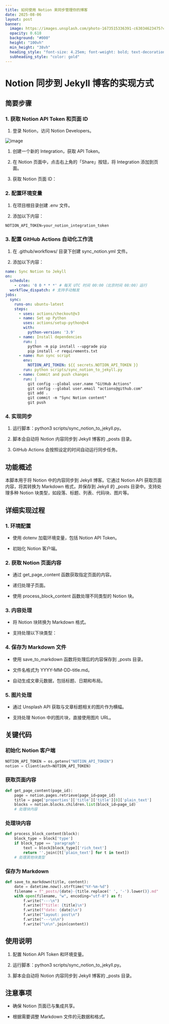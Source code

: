```yaml
---
title: 如何使用 Notion 来同步管理你的博客
date: 2025-08-06
layout: post
banner:
  image: https://images.unsplash.com/photo-1673515336391-c63034623475?crop=entropy&cs=tinysrgb&fit=max&fm=jpg&ixid=M3w2OTIwMzJ8MHwxfHJhbmRvbXx8fHx8fHx8fDE3NTQ0ODQ3Mzh8&ixlib=rb-4.1.0&q=80&w=1080
  opacity: 0.618
  background: "#000"
  height: "100vh"
  min_height: "38vh"
  heading_style: "font-size: 4.25em; font-weight: bold; text-decoration: underline"
  subheading_style: "color: gold"
---
```


# Notion 同步到 Jekyll 博客的实现方式

## 简要步骤

### 1. 获取 Notion API Token 和页面 ID

1. 登录 Notion，访问 Notion Developers。

![image](https://prod-files-secure.s3.us-west-2.amazonaws.com/a7a0cc5a-89b9-4cda-8686-1fba0ca52f40/d19c1afe-dea5-4312-9333-786b0ba83054/image.png?X-Amz-Algorithm=AWS4-HMAC-SHA256&X-Amz-Content-Sha256=UNSIGNED-PAYLOAD&X-Amz-Credential=ASIAZI2LB466VFREBRYO%2F20250806%2Fus-west-2%2Fs3%2Faws4_request&X-Amz-Date=20250806T125218Z&X-Amz-Expires=3600&X-Amz-Security-Token=IQoJb3JpZ2luX2VjEDwaCXVzLXdlc3QtMiJHMEUCIGseCx5rCw0brBZGlUR36qPspYAinBoWbED4%2B%2BT5jWWAAiEA4gewYChS9xOEUgNXItaVZHloei8Kc0rDd%2B08EgHTXUAq%2FwMIdRAAGgw2Mzc0MjMxODM4MDUiDNrr5YQyy%2FXzbWlAISrcA3kTYtIYpY7y0J9%2FnC%2FxtpwJIdvn95JxJ0wVv3qbkXoK3deTbNVO7aZZN7%2FN3ZCfHqs7Uw22WEF2efVqV5P1Ds5XTZH0RbMHuh0lVMtKc0TGAqJ4GO47gSyc8xBki0of%2FRruLQqLYREYNuCrCfZsCvBuMJDRlW2ZNylRuEqZNkOpy82f48ooeFKneJ8Jc4fMuwclfu0mFGQfhMdHjiRSSQd7dmfTpIBa%2FvfEKrBfkkiF5NrGcTrRObqnAcMoAQkX5Qy18RX0zRcm70utnjQs%2B8QLMnFww74AD%2BVpfE9H6YJO95PSPmhorD8fCvUUcDRxGdq2WN0cW%2BN1J%2BkL6h9H4IaAMsXjytNB6ZGDgP1VrurB0gTH0Fpx%2FvcvdUbAzOWlJlY%2B53KCrSjUZA1QZmqtyXEOSk5TpaX2LashrUNtfsngcdVXDQq2UyxNM3JTXwjNzlsOnq7m1VfURGuYxEzFeDseFW3uKLhqLzSKHXq5UcdLNC5Q7LXNOtHFMjkXf%2BUXvmQLAcbm9lbqZ53ACZ5gBdIKWPh%2BnCeseJ5MN%2B%2Bp1TtjMh%2FnPrqMI4F7Ezqsix8LE6z8suv7lYxQroX6PThMqwoGSTzZyCIM5pVVWVwMaNT9%2BQ%2F4DBBMA1igGBOAMPmEzcQGOqUBPlr3ElrYvFYwY4he%2FCzO%2B%2Bg1PahvyYWSX%2Bvzi2V2acmTvLLXrF1ARH4NL5%2Fay7XhzK8OTfTrZdGQHGWKkoqqyIDRBJvu9MtkY%2BWRtclT%2BA7COhVqphOoQkQs4Y702GBfQjw9pWldcS39sQCApIqsBbmgMUCLKXdNMQowPrSjA%2BTOQTom2clBYGjhgq2YIAosAPCci0Swxi1Oz1syuC4o%2FMIZzog%2B&X-Amz-Signature=394da8dd6c740bc733f823db96718d6ae150cb691195dede693a0c1772a03305&X-Amz-SignedHeaders=host&x-amz-checksum-mode=ENABLED&x-id=GetObject)

1. 创建一个新的 Integration，获取 API Token。

1. 在 Notion 页面中，点击右上角的「Share」按钮，将 Integration 添加到页面。

1. 获取 Notion 页面 ID：


### 2. 配置环境变量

1. 在项目根目录创建 .env 文件。

1. 添加以下内容：

```javascript
NOTION_API_TOKEN=your_notion_integration_token
```

### 3. 配置 GitHub Actions 自动化工作流

1. 在 .github/workflows/ 目录下创建 sync_notion.yml 文件。

1. 添加以下内容：

```yaml
name: Sync Notion to Jekyll
on:
  schedule:
    - cron: '0 0 * * *' # 每天 UTC 时间 00:00（北京时间 08:00）运行
  workflow_dispatch: # 支持手动触发
jobs:
  sync:
    runs-on: ubuntu-latest
    steps:
      - uses: actions/checkout@v3
      - name: Set up Python
        uses: actions/setup-python@v4
        with:
          python-version: '3.9'
      - name: Install dependencies
        run: |
          python -m pip install --upgrade pip
          pip install -r requirements.txt
      - name: Run sync script
        env:
          NOTION_API_TOKEN: ${{ secrets.NOTION_API_TOKEN }}
        run: python scripts/sync_notion_to_jekyll.py
      - name: Commit and push changes
        run: |
          git config --global user.name "GitHub Actions"
          git config --global user.email "actions@github.com"
          git add .
          git commit -m "Sync Notion content"
          git push
```

### 4. 实现同步

1. 运行脚本：python3 scripts/sync_notion_to_jekyll.py。

1. 脚本会自动将 Notion 内容同步到 Jekyll 博客的 _posts 目录。

1. GitHub Actions 会按照设定的时间自动运行同步任务。

## 功能概述

本脚本用于将 Notion 中的内容同步到 Jekyll 博客。它通过 Notion API 获取页面内容，将其转换为 Markdown 格式，并保存到 Jekyll 的 _posts 目录中。支持处理多种 Notion 块类型，如段落、标题、列表、代码块、图片等。

## 详细实现过程

### 1. 环境配置

- 使用 dotenv 加载环境变量，包括 Notion API Token。

- 初始化 Notion 客户端。

### 2. 获取 Notion 页面内容

- 通过 get_page_content 函数获取指定页面的内容。

- 递归处理子页面。

- 使用 process_block_content 函数处理不同类型的 Notion 块。

### 3. 内容处理

- 将 Notion 块转换为 Markdown 格式。

- 支持处理以下块类型：


### 4. 保存为 Markdown 文件

- 使用 save_to_markdown 函数将处理后的内容保存到 _posts 目录。

- 文件名格式为 YYYY-MM-DD-title.md。

- 自动生成文章元数据，包括标题、日期和布局。

### 5. 图片处理

- 通过 Unsplash API 获取与文章标题相关的图片作为横幅。

- 支持处理 Notion 中的图片块，直接使用图片 URL。

## 关键代码

### 初始化 Notion 客户端

```python
NOTION_API_TOKEN = os.getenv("NOTION_API_TOKEN")
notion = Client(auth=NOTION_API_TOKEN)
```

### 获取页面内容

```python
def get_page_content(page_id):
    page = notion.pages.retrieve(page_id=page_id)
    title = page['properties']['title']['title'][0]['plain_text']
    blocks = notion.blocks.children.list(block_id=page_id)
    # 处理块内容
```

### 处理块内容

```python
def process_block_content(block):
    block_type = block['type']
    if block_type == 'paragraph':
        text = block[block_type]['rich_text']
        return ''.join([t['plain_text'] for t in text])
    # 处理其他块类型
```

### 保存为 Markdown

```python
def save_to_markdown(title, content):
    date = datetime.now().strftime("%Y-%m-%d")
    filename = f"_posts/{date}-{title.replace(' ', '-').lower()}.md"
    with open(filename, "w", encoding="utf-8") as f:
        f.write("---\n")
        f.write(f"title: {title}\n")
        f.write(f"date: {date}\n")
        f.write("layout: post\n")
        f.write("---\n\n")
        f.write("\n\n".join(content))
```

## 使用说明

1. 配置 Notion API Token 和环境变量。

1. 运行脚本：python3 scripts/sync_notion_to_jekyll.py。

1. 脚本会自动将 Notion 内容同步到 Jekyll 博客的 _posts 目录。

## 注意事项

- 确保 Notion 页面已与集成共享。

- 根据需要调整 Markdown 文件的元数据和格式。